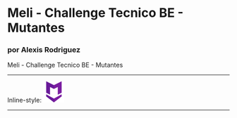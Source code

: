 


# Meli - Challenge Tecnico BE - Mutantes
### por Alexis Rodriguez
Meli - Challenge Tecnico BE - Mutantes

**********
Inline-style: ![alt text](https://github.com/adam-p/markdown-here/raw/master/src/common/images/icon48.png "Logo Title Text 1")
**********
